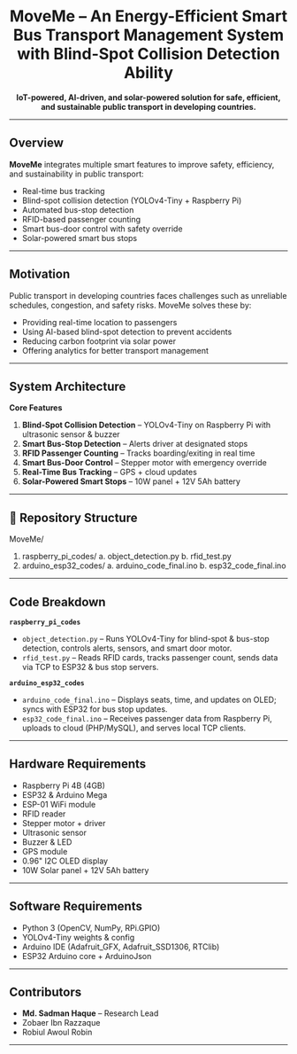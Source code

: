 <h1 align="center">MoveMe – An Energy-Efficient Smart Bus Transport Management System with Blind-Spot Collision Detection Ability</h1>

<p align="center"><strong>IoT-powered, AI-driven, and solar-powered solution for safe, efficient, and sustainable public transport in developing countries.</strong></p>

---

## Overview
<strong>MoveMe</strong> integrates multiple smart features to improve safety, efficiency, and sustainability in public transport:

- Real-time bus tracking  
- Blind-spot collision detection (YOLOv4-Tiny + Raspberry Pi)  
- Automated bus-stop detection  
- RFID-based passenger counting  
- Smart bus-door control with safety override  
- Solar-powered smart bus stops  

---

## Motivation
Public transport in developing countries faces challenges such as unreliable schedules, congestion, and safety risks. MoveMe solves these by:

- Providing real-time location to passengers  
- Using AI-based blind-spot detection to prevent accidents  
- Reducing carbon footprint via solar power  
- Offering analytics for better transport management  

---

## System Architecture
**Core Features**
1. **Blind-Spot Collision Detection** – YOLOv4-Tiny on Raspberry Pi with ultrasonic sensor & buzzer  
2. **Smart Bus-Stop Detection** – Alerts driver at designated stops  
3. **RFID Passenger Counting** – Tracks boarding/exiting in real time  
4. **Smart Bus-Door Control** – Stepper motor with emergency override  
5. **Real-Time Bus Tracking** – GPS + cloud updates  
6. **Solar-Powered Smart Stops** – 10W panel + 12V 5Ah battery  

---

## 📂 Repository Structure
MoveMe/
  1. raspberry_pi_codes/
    a. object_detection.py
    b. rfid_test.py
  2. arduino_esp32_codes/
    a. arduino_code_final.ino
    b. esp32_code_final.ino

---

## Code Breakdown
**`raspberry_pi_codes`**
- `object_detection.py` – Runs YOLOv4-Tiny for blind-spot & bus-stop detection, controls alerts, sensors, and smart door motor.  
- `rfid_test.py` – Reads RFID cards, tracks passenger count, sends data via TCP to ESP32 & bus stop servers.  

**`arduino_esp32_codes`**
- `arduino_code_final.ino` – Displays seats, time, and updates on OLED; syncs with ESP32 for bus stop updates.  
- `esp32_code_final.ino` – Receives passenger data from Raspberry Pi, uploads to cloud (PHP/MySQL), and serves local TCP clients.  

---

## Hardware Requirements
- Raspberry Pi 4B (4GB)  
- ESP32 & Arduino Mega  
- ESP-01 WiFi module  
- RFID reader  
- Stepper motor + driver  
- Ultrasonic sensor  
- Buzzer & LED  
- GPS module  
- 0.96" I2C OLED display  
- 10W Solar panel + 12V 5Ah battery  

---

## Software Requirements
- Python 3 (OpenCV, NumPy, RPi.GPIO)  
- YOLOv4-Tiny weights & config  
- Arduino IDE (Adafruit_GFX, Adafruit_SSD1306, RTClib)  
- ESP32 Arduino core + ArduinoJson  

---

## Contributors
- **Md. Sadman Haque** – Research Lead  
- Zobaer Ibn Razzaque  
- Robiul Awoul Robin  

---

